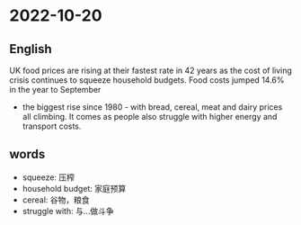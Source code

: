 # 2022-10-20

## English
UK food prices are rising at their fastest
rate in 42 years as the cost of living crisis
continues to squeeze household budgets.
Food costs jumped 14.6% in the year to September
- the biggest rise since 1980 - with bread, cereal,
meat and dairy prices all climbing. It comes as
people also struggle with higher energy and transport
costs.

## words
* squeeze: 压榨
* household budget: 家庭预算
* cereal: 谷物，粮食
* struggle with: 与...做斗争
